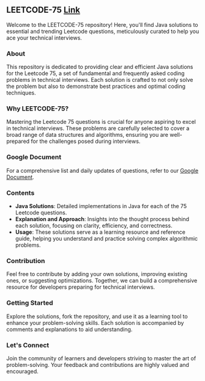 ## LEETCODE-75 [Link](<https://docs.google.com/document/d/1euwQ4robo4vLm0r3tghAp13jxxfsVklrW7fZ_633qGI/edit?usp=sharing>)

Welcome to the LEETCODE-75 repository! Here, you'll find Java solutions to essential and trending Leetcode questions, meticulously curated to help you ace your technical interviews.

### About

This repository is dedicated to providing clear and efficient Java solutions for the Leetcode 75, a set of fundamental and frequently asked coding problems in technical interviews. Each solution is crafted to not only solve the problem but also to demonstrate best practices and optimal coding techniques.

### Why LEETCODE-75?

Mastering the Leetcode 75 questions is crucial for anyone aspiring to excel in technical interviews. These problems are carefully selected to cover a broad range of data structures and algorithms, ensuring you are well-prepared for the challenges posed during interviews.

### Google Document

For a comprehensive list and daily updates of questions, refer to our [Google Document](<https://docs.google.com/document/d/1euwQ4robo4vLm0r3tghAp13jxxfsVklrW7fZ_633qGI/edit?usp=sharing)>).


### Contents

- **Java Solutions**: Detailed implementations in Java for each of the 75 Leetcode questions.
- **Explanation and Approach**: Insights into the thought process behind each solution, focusing on clarity, efficiency, and correctness.
- **Usage**: These solutions serve as a learning resource and reference guide, helping you understand and practice solving complex algorithmic problems.

### Contribution

Feel free to contribute by adding your own solutions, improving existing ones, or suggesting optimizations. Together, we can build a comprehensive resource for developers preparing for technical interviews.

### Getting Started

Explore the solutions, fork the repository, and use it as a learning tool to enhance your problem-solving skills. Each solution is accompanied by comments and explanations to aid understanding.

### Let's Connect

Join the community of learners and developers striving to master the art of problem-solving. Your feedback and contributions are highly valued and encouraged.

